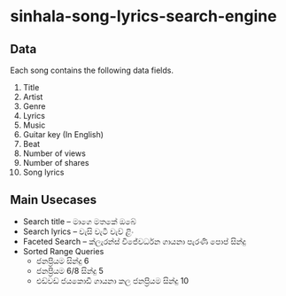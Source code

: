 # sinhala-song-lyrics-search-engine

## Data

Each song contains the following data fields.
1. Title
2. Artist
3. Genre
4. Lyrics
5. Music
6. Guitar key (In English)
7. Beat
8. Number of views
9. Number of shares
10. Song lyrics

## Main Usecases

* Search title – මාගෙ මතකේ ඔබේ
* Search lyrics – වැසි වැටී වැව් ළිං 
* Faceted Search – ක්ලැරන්ස් විජේවර්ධන ගායනා පැරණි පොප් සින්දු
* Sorted Range Queries 
    - ජනප්‍රියම සින්දු 6
    - ජනප්‍රියම 6/8 සින්දු 5
    - එඩ්වඩ් ජයකොඩි ගායනා කල ජනප්‍රියම සින්දු 10
